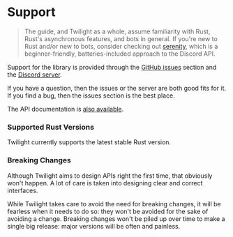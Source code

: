 # Support

> The guide, and Twilight as a whole, assume familiarity with Rust, Rust's
> asynchronous features, and bots in general. If you're new to Rust and/or new
> to bots, consider checking out [serenity], which is a beginner-friendly,
> batteries-included approach to the Discord API.

Support for the library is provided through the [GitHub issues] section and the
[Discord server].

If you have a question, then the issues or the server are both good fits for it.
If you find a bug, then the issues section is the best place.

The API documentation is [also available][api docs].

### Supported Rust Versions

Twilight currently supports the latest stable Rust version.

### Breaking Changes

Although Twilight aims to design APIs right the first time, that obviously won't
happen. A lot of care is taken into designing clear and correct interfaces.

While Twilight takes care to avoid the need for breaking changes, it will be
fearless when it needs to do so: they won't be avoided for the sake of avoiding
a change. Breaking changes won't be piled up over time to make a single big
release: major versions will be often and painless.

[Discord server]: https://discord.gg/7jj8n7D
[GitHub issues]: https://github.com/twilight-rs/twilight/issues
[api docs]: https://twilight-rs.github.io/twilight/
[serenity]: https://crates.io/crates/serenity
